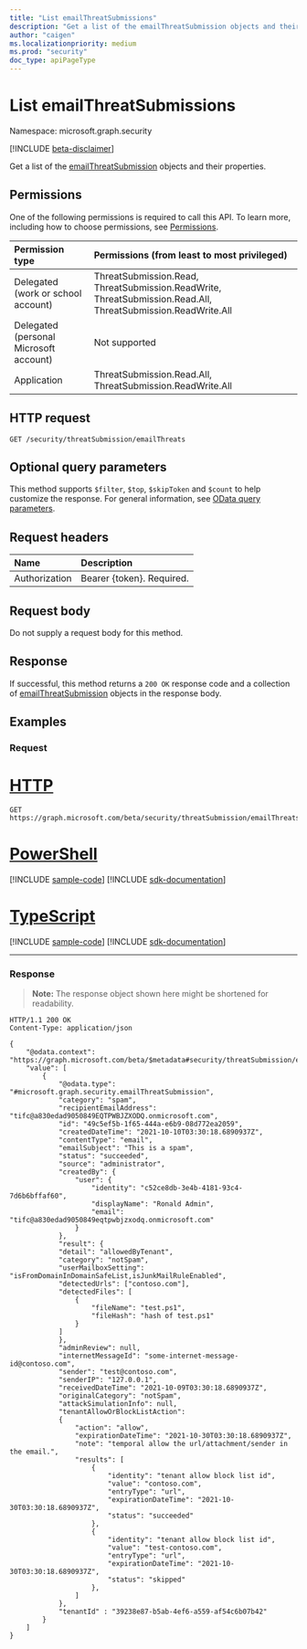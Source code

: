 ```yaml
---
title: "List emailThreatSubmissions"
description: "Get a list of the emailThreatSubmission objects and their properties."
author: "caigen"
ms.localizationpriority: medium
ms.prod: "security"
doc_type: apiPageType
---
```


# List emailThreatSubmissions
Namespace: microsoft.graph.security

[!INCLUDE [beta-disclaimer](../../includes/beta-disclaimer.md)]

Get a list of the [emailThreatSubmission](../resources/security-emailthreatsubmission.md) objects and their properties.

## Permissions
One of the following permissions is required to call this API. To learn more, including how to choose permissions, see [Permissions](/graph/permissions-reference).

|Permission type|Permissions (from least to most privileged)|
|:---|:---|
|Delegated (work or school account)|ThreatSubmission.Read, ThreatSubmission.ReadWrite, ThreatSubmission.Read.All, ThreatSubmission.ReadWrite.All|
|Delegated (personal Microsoft account)|Not supported|
|Application|ThreatSubmission.Read.All, ThreatSubmission.ReadWrite.All|

## HTTP request

<!-- {
  "blockType": "ignored"
}
-->
``` http
GET /security/threatSubmission/emailThreats
```

## Optional query parameters
This method supports `$filter`, `$top`, `$skipToken` and `$count` to help customize the response. For general information, see [OData query parameters](/graph/query-parameters).

## Request headers
|Name|Description|
|:---|:---|
|Authorization|Bearer {token}. Required.|

## Request body
Do not supply a request body for this method.

## Response

If successful, this method returns a `200 OK` response code and a collection of [emailThreatSubmission](../resources/security-emailthreatsubmission.md) objects in the response body.

## Examples

### Request

# [HTTP](#tab/http)
<!-- {
  "blockType": "request",
  "name": "list_emailthreatsubmission"
}
-->
``` http
GET https://graph.microsoft.com/beta/security/threatSubmission/emailThreats
```

# [PowerShell](#tab/powershell)
[!INCLUDE [sample-code](../includes/snippets/powershell/list-emailthreatsubmission-powershell-snippets.md)]
[!INCLUDE [sdk-documentation](../includes/snippets/snippets-sdk-documentation-link.md)]

# [TypeScript](#tab/typescript)
[!INCLUDE [sample-code](../includes/snippets/typescript/list-emailthreatsubmission-typescript-snippets.md)]
[!INCLUDE [sdk-documentation](../includes/snippets/snippets-sdk-documentation-link.md)]

---



### Response

> **Note:** The response object shown here might be shortened for readability.

<!-- {
  "blockType": "response",
  "truncated": true,
  "@odata.type": "Collection(microsoft.graph.security.emailThreatSubmission)"
}
-->
``` http
HTTP/1.1 200 OK
Content-Type: application/json

{
    "@odata.context": "https://graph.microsoft.com/beta/$metadata#security/threatSubmission/emailThreats",
    "value": [
        {
            "@odata.type": "#microsoft.graph.security.emailThreatSubmission",
            "category": "spam",
            "recipientEmailAddress": "tifc@a830edad9050849EQTPWBJZXODQ.onmicrosoft.com",
            "id": "49c5ef5b-1f65-444a-e6b9-08d772ea2059",
            "createdDateTime": "2021-10-10T03:30:18.6890937Z",
            "contentType": "email",
            "emailSubject": "This is a spam",
            "status": "succeeded",
            "source": "administrator",
            "createdBy": {
                "user": {
                    "identity": "c52ce8db-3e4b-4181-93c4-7d6b6bffaf60",
                    "displayName": "Ronald Admin",
                    "email": "tifc@a830edad9050849eqtpwbjzxodq.onmicrosoft.com"
                }
            },
            "result": {
  	        "detail": "allowedByTenant",
            "category": "notSpam",
  	        "userMailboxSetting": "isFromDomainInDomainSafeList,isJunkMailRuleEnabled",
            "detectedUrls": ["contoso.com"],
            "detectedFiles": [
                {
                    "fileName": "test.ps1",
                    "fileHash": "hash of test.ps1"
                }
            ]
            },
            "adminReview": null,
            "internetMessageId": "some-internet-message-id@contoso.com",
            "sender": "test@contoso.com",
            "senderIP": "127.0.0.1",
            "receivedDateTime": "2021-10-09T03:30:18.6890937Z",
            "originalCategory": "notSpam",
            "attackSimulationInfo": null,
            "tenantAllowOrBlockListAction": 
            {
                "action": "allow",
                "expirationDateTime": "2021-10-30T03:30:18.6890937Z",
                "note": "temporal allow the url/attachment/sender in the email.",
                "results": [
                    {
                        "identity": "tenant allow block list id",
                        "value": "contoso.com",
                        "entryType": "url",
                        "expirationDateTime": "2021-10-30T03:30:18.6890937Z",
                        "status": "succeeded"
                    },
                    {
                        "identity": "tenant allow block list id",
                        "value": "test-contoso.com",
                        "entryType": "url",
                        "expirationDateTime": "2021-10-30T03:30:18.6890937Z",
                        "status": "skipped"
                    },
                ]
            },
            "tenantId" : "39238e87-b5ab-4ef6-a559-af54c6b07b42"
        }
    ]
}
```

